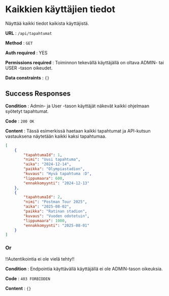 # Kaikkien käyttäjien tiedot

Näyttää kaikki tiedot kaikista käyttäjistä.

**URL** : `/api/tapahtumat`

**Method** : `GET`

**Auth required** : YES

**Permissions required** : Toiminnon tekevällä käyttäjällä on oltava ADMIN- tai USER -tason oikeudet. 

**Data constraints** : `{}`

## Success Responses

**Condition** : Admin- ja User -tason käyttäjät näkevät kaikki ohjelmaan syötetyt tapahtumat.

**Code** : `200 OK`

**Content** : Tässä esimerkissä haetaan kaikki tapahtumat ja API-kutsun vastauksena näytetään kaikki kaksi tapahtumaa.

```json
[
    {
        "tapahtumaId": 1,
        "nimi": "Uusi tapahtuma",
        "aika": "2024-12-14",
        "paikka": "Olympiastadion",
        "kuvaus": "Hyvä tapahtuma :D",
        "lippumaara": 600,
        "ennakkomyynti": "2024-12-13"
    },
    {
        "tapahtumaId": 2,
        "nimi": "Postman Tour 2025",
        "aika": "2025-08-02",
        "paikka": "Ratinan stadion",
        "kuvaus": "Vuoden odotetuin",
        "lippumaara": 1000,
        "ennakkomyynti": "2025-08-01"
    }
]
```

### Or

!!Autentikointia ei ole vielä tehty!!

**Condition** : Endpointia käyttävällä käyttäjällä ei ole ADMIN-tason oikeuksia.

**Code** : `403 FORBIDDEN`

**Content** : `{}`